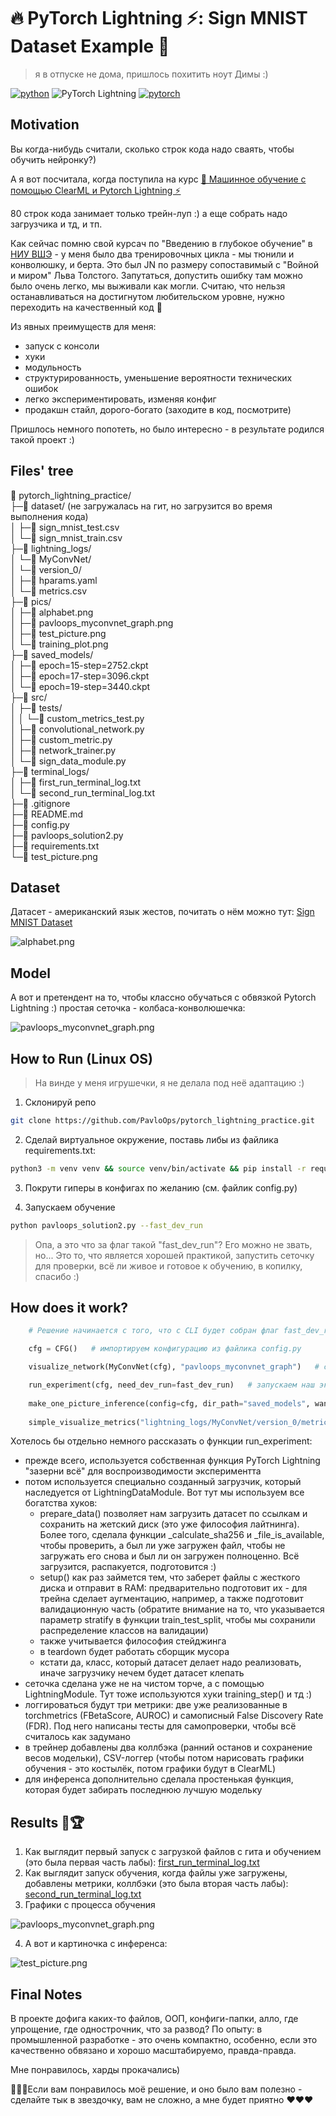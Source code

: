 # 🔥 PyTorch Lightning ⚡️: Sign MNIST Dataset Example  🤗 

> я в отпуске не дома, пришлось похитить ноут Димы :)

[![python](https://img.shields.io/badge/Python-3.12-3776AB.svg?style=flat&logo=python&logoColor=white)](https://www.python.org)
![PyTorch Lightning](https://img.shields.io/badge/pytorch-lightning-blue.svg?logo=PyTorch%20Lightning)
[![pytorch](https://img.shields.io/badge/PyTorch-2.5.0-EE4C2C.svg?style=flat&logo=pytorch)](https://pytorch.org)

## Motivation
Вы когда-нибудь считали, сколько строк кода надо сваять, чтобы обучить нейронку?)

А я вот посчитала, когда поступила на курс [🤖 Машинное обучение с помощью ClearML и Pytorch Lightning ⚡](https://stepik.org/course/214389?auth=login)

80 строк кода занимает только трейн-луп :) а еще собрать надо загрузчика и тд, и тп. 

Как сейчас помню свой курсач по "Введению в глубокое обучение" в [НИУ ВШЭ](https://www.hse.ru/ma/mds/news/909801290.html) - у меня было два тренировочных цикла - мы тюнили и конволюшку, и берта. Это был JN по размеру сопоставимый с "Войной и миром" Льва Толстого. Запутаться, допустить ошибку там можно было очень легко, мы выживали как могли. Считаю, что нельзя останавливаться на достигнутом любительском уровне, нужно переходить на качественный код 🫡

Из явных преимуществ для меня:
- запуск с консоли
- хуки
- модульность
- структурированность, уменьшение вероятности технических ошибок
- легко экспериментировать, изменяя конфиг
- продакшн стайл, дорого-богато (заходите в код, посмотрите)

Пришлось немного попотеть, но было интересно - в результате родился такой проект :)

## Files' tree
📁 pytorch_lightning_practice/<br>
├─📁 dataset/ (не загружалась на гит, но загрузится во время выполнения кода)<br> 
│ ├─📄 sign_mnist_test.csv<br>
│ └─📄 sign_mnist_train.csv<br>
├─📁 lightning_logs/<br>
│ └─📁 MyConvNet/<br>
│   └─📁 version_0/<br>
│     ├─📄 hparams.yaml<br>
│     └─📄 metrics.csv<br>
├─📁 pics/<br>
│ ├─📄 alphabet.png<br>
│ ├─📄 pavloops_myconvnet_graph.png<br>
│ ├─📄 test_picture.png<br>
│ └─📄 training_plot.png<br>
├─📁 saved_models/<br>
│ ├─📄 epoch=15-step=2752.ckpt<br>
│ ├─📄 epoch=17-step=3096.ckpt<br>
│ └─📄 epoch=19-step=3440.ckpt<br>
├─📁 src/<br>
│ ├─📁 tests/<br>
│ │ └─📄 custom_metrics_test.py<br>
│ ├─📄 convolutional_network.py<br>
│ ├─📄 custom_metric.py<br>
│ ├─📄 network_trainer.py<br>
│ └─📄 sign_data_module.py<br>
├─📁 terminal_logs/<br>
│ ├─📄 first_run_terminal_log.txt<br>
│ └─📄 second_run_terminal_log.txt<br>
├─📄 .gitignore<br>
├─📄 README.md<br>
├─📄 config.py<br>
├─📄 pavloops_solution2.py<br>
├─📄 requirements.txt<br>
└─📄 test_picture.png<br>

## Dataset
Датасет - американский язык жестов, почитать о нём можно тут: [Sign MNIST Dataset](https://www.kaggle.com/datasets/datamunge/sign-language-mnist)

![alphabet.png](pics/alphabet.png)


## Model
А вот и претендент на то, чтобы классно обучаться с обвязкой Pytorch Lightning :) простая сеточка - колбаса-конволюшечка:

![pavloops_myconvnet_graph.png](pics/pavloops_myconvnet_graph.png)

## How to Run (Linux OS)

> На винде у меня игрушечки, я не делала под неё адаптацию :)

1. Склонируй репо
```bash
git clone https://github.com/PavloOps/pytorch_lightning_practice.git
```

2. Сделай виртуальное окружение, поставь либы из файлика requirements.txt:
```bash
python3 -m venv venv && source venv/bin/activate && pip install -r requirements.txt && pip install lightning[extra]
```

3. Покрути гиперы в конфигах по желанию (см. файлик config.py)

4. Запускаем обучение

```bash
python pavloops_solution2.py --fast_dev_run
```

> Опа, а это что за флаг такой "fast_dev_run"? Его можно не звать, но... Это то, что является хорошей практикой, запустить сеточку для проверки, всё ли живое и готовое к обучению, в копилку, спасибо :)

## How does it work?



```python
    # Решение начинается с того, что с CLI будет собран флаг fast_dev_run (по умолчанию он True)

    cfg = CFG()   # импортируем конфигурацию из файлика config.py

    visualize_network(MyConvNet(cfg), "pavloops_myconvnet_graph")   # создаем и сохраняем граф нейросети

    run_experiment(cfg, need_dev_run=fast_dev_run)   # запускаем наш эксперимент
    
    make_one_picture_inference(config=cfg, dir_path="saved_models", wanted_index=12)   # делаем инференс по желаемому индексу из тестового датасета
    
    simple_visualize_metrics("lightning_logs/MyConvNet/version_0/metrics.csv")   # смотрим графики обучения (пока тут, потом будет в ClearML)
```

Хотелось бы отдельно немного рассказать о функции run_experiment:
- прежде всего, используется собственная функция PyTorch Lightning "зазерни всё" для воспроизводимости экспериментта
- потом используется специально созданный загрузчик, который наследуется от LightningDataModule. Вот тут мы используем все богатства хуков:
  - prepare_data() позволяет нам загрузить датасет по ссылкам и сохранить на жетский диск (это уже философия лайтнинга). Более того, сделала функции _calculate_sha256 и _file_is_available, чтобы проверить, а был ли уже загружен файл, чтобы не загружать его снова и был ли он загружен полноценно. Всё загрузится, распакуется, подготовится :)
  - setup() как раз займется тем, что заберет файлы с жесткого диска и отправит в RAM: предварительно подготовит их - для трейна сделает аугментацию, например, а также подготовит валидационную часть (обратите внимание на то, что указывается параметр stratify в функции train_test_split, чтобы мы сохранили распределение классов на валидации)
  - также учитывается философия стейджинга
  - в teardown будет работать сборщик мусора
  - кстати да, класс, который датасет делает надо реализовать, иначе загрузчику нечем будет датасет клепать
- сеточка сделана уже не на чистом торче, а с помощью LightningModule. Тут тоже используются хуки training_step() и тд :)
- логгироваться будут три метрики: две уже реализованные в torchmetrics (FBetaScore, AUROC) и самописный False Discovery Rate (FDR). Под него написаны тесты для самопроверки, чтобы всё считалось как задумано
- в трейнер добавлены два коллбэка (ранний останов и сохранение весов модельки), CSV-логгер (чтобы потом нарисовать графики обучения - это костылёк, потом графики будут в ClearML)
- для инференса дополнительно сделала простенькая функция, которая будет забирать последнюю лучшую модельку


## Results  🎯🏆

1. Как выглядит первый запуск с загрузкой файлов с гита и обучением (это была первая часть лабы): [first_run_terminal_log.txt](terminal_logs%2Ffirst_run_terminal_log.txt)
2. Как выглядит запуск обучения, когда файлы уже загружены, добавлены метрики, коллбэки (это была вторая часть лабы): [second_run_terminal_log.txt](terminal_logs%2Fsecond_run_terminal_log.txt)
3. Графики с процесса обучения

![pavloops_myconvnet_graph.png](pics/training_plot.png)

4. А вот и картиночка с инференса:

![test_picture.png](pics/test_picture.png)

## Final Notes

В проекте дофига каких-то файлов, ООП, конфиги-папки, алло, где упрощение, где однострочник, что за развод? По опыту: в промышленной разработке - это очень компактно, особенно, если это качественно обвязано и хорошо масштабируемо, правда-правда.

Мне понравилось, харды прокачались)

🌟🌟🌟Если вам понравилось моё решение, и оно было вам полезно - сделайте тык в звездочку, вам не сложно, а мне будет приятно ❤️❤️❤️
